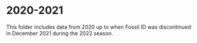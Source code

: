 # 2020-2021

This folder includes data from 2020 up to when Fossil ID was discontinued in December 2021 during the 2022 season.
